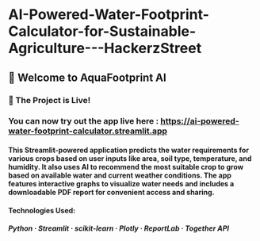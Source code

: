 # AI-Powered-Water-Footprint-Calculator-for-Sustainable-Agriculture---HackerzStreet

## 🌱 Welcome to AquaFootprint AI
### 🚀 The Project is Live!
### You can now try out the app live here : https://ai-powered-water-footprint-calculator.streamlit.app

#### This Streamlit-powered application predicts the water requirements for various crops based on user inputs like area, soil type, temperature, and humidity. It also uses AI to recommend the most suitable crop to grow based on available water and current weather conditions. The app features interactive graphs to visualize water needs and includes a downloadable PDF report for convenient access and sharing.

#### Technologies Used:
##### Python · Streamlit · scikit-learn · Plotly · ReportLab · Together API

